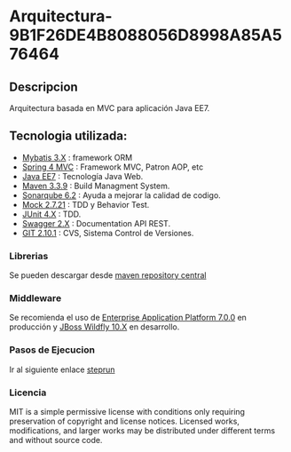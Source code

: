 # Arquitectura-9B1F26DE4B8088056D8998A85A576464
## Descripcion
Arquitectura basada en MVC para aplicación Java EE7.
## Tecnologia utilizada:
* <a href="http://www.mybatis.org/mybatis-3/es/">Mybatis 3.X</a> : framework ORM
* <a href="https://projects.spring.io/spring-framework/">Spring 4 MVC</a> : Framework MVC, Patron AOP, etc
* <a href="http://www.oracle.com/technetwork/java/javaee/downloads/index.html">Java EE7</a> : Tecnología Java Web.
* <a href="https://maven.apache.org/">Maven 3.3.9</a> : Build Managment System.
* <a href="https://www.sonarqube.org/">Sonarqube 6.2</a> : Ayuda a mejorar la calidad de codigo.
* <a href="http://site.mockito.org/">Mock 2.7.21</a> : TDD y Behavior Test.
* <a href="http://junit.org/junit4/">JUnit 4.X</a> : TDD.
* <a href="http://swagger.io/">Swagger 2.X</a> : Documentation API REST.
* <a href="https://git-scm.com/">GIT 2.10.1</a> : CVS, Sistema Control de Versiones</code>.

### Librerias
Se pueden descargar desde <a href="https://search.maven.org/">maven repository central</a> 

### Middleware
Se recomienda el uso de <a href="https://developers.redhat.com/products/eap/download/?sc_cid=7016000000126tMAAQ&gclid=Cj0KEQjwwoLHBRDD0beVheu3lt0BEiQAvU4CKvHsWyIYj8G3bwmWCrmZhJowFbNLYRxsUf_GquvbZ28aAtGM8P8HAQ">Enterprise Application Platform 7.0.0</a> en producción y <a href="http://wildfly.org/downloads/">JBoss Wildfly 10.X</a> en desarrollo.

### Pasos de Ejecucion
Ir al siguiente enlace <a href="https://github.com/stephanoapiolaza/Arquitectura-9B1F26DE4B8088056D8998A85A576464/blob/master/Steprun.md">steprun</a>

### Licencia
MIT is a simple permissive license with conditions only requiring preservation of copyright and license notices. Licensed works, modifications, and larger works may be distributed under different terms and without source code.
